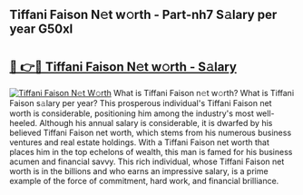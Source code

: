 ## Tiffani Faison N𝚎t w𝚘rth - Part-nh7 S𝚊lary per year G50xl

# <h2><a href="http://gc1ksac.nevu.top/?p=Tiffani+Faison">🔗 👉🔴 Tiffani Faison N𝚎t w𝚘rth - S𝚊lary</a></h2>

[![Tiffani Faison N𝚎t W𝚘rth](https://i.imgur.com/Oavwk0R.jpeg)](http://gc1ksac.nevu.top/?p=Tiffani+Faison)
What is Tiffani Faison n𝚎t w𝚘rth? What is Tiffani Faison s𝚊lary per year?
This prosperous individual's Tiffani Faison net worth is considerable, positioning him among the industry's most well-heeled. Although his annual salary is considerable, it is dwarfed by his believed Tiffani Faison net worth, which stems from his numerous business ventures and real estate holdings. With a Tiffani Faison net worth that places him in the top echelons of wealth, this man is famed for his business acumen and financial savvy. This rich individual, whose Tiffani Faison net worth is in the billions and who earns an impressive salary, is a prime example of the force of commitment, hard work, and financial brilliance.
